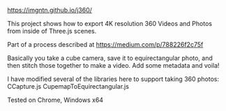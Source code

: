 https://imgntn.github.io/j360/

This project shows how to export 4K resolution 360 Videos and Photos from inside of Three.js scenes.

Part of a process described at https://medium.com/p/788226f2c75f

Basically you take a cube camera, save it to equirectangular photo, and then stitch those together to make a video.  Add some metadata and voila! 

I have modified several of the libraries here to support taking 360 photos:
CCapture.js
CupemapToEquirectangular.js

Tested on Chrome, Windows x64

